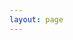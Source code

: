 ```yaml
---
layout: page
---
```

<script setup>
    import {
        VPTeamPage,
        VPTeamPageTitle,
        VPTeamMembers
    } from 'vitepress/theme'

    const members = [
    {
        avatar: 'https://avatars.githubusercontent.com/u/64581779',
        name: 'Muhammad Istiqlal',
        title: 'Lead Development & Curriculum',
        links: [
        { icon: 'github', link: 'https://github.com/iqlal' },
        { icon: 'linkedin', link: 'https://linkedin.com/in/iqlal' }
        ]
    },
    {
        avatar: '/22051204080.jpg',
        name: 'M Avicena Hendrico',
        title: 'Content Writer',
        // links: [
        // { icon: 'github', link: 'https://github.com/yyx990803' },
        // { icon: 'twitter', link: 'https://twitter.com/youyuxi' }
        // ]
    },
    ]
</script>

<VPTeamPage>
    <VPTeamPageTitle>
        <template #title>
            Our Contributor
        </template>
        <template #lead>
            Pengembangan dari Website Belajar Lists dibuat oleh beberapa orang yang sesuai dengan bidangnya
        </template>
    </VPTeamPageTitle>
    <VPTeamMembers
    :members="members"
    />
    <VPTeamPageSection>
    <template #title>Partners</template>
    <template #lead>...</template>
    <template #members>
      <VPTeamMembers size="small" :members="partners" />
    </template>
  </VPTeamPageSection>
</VPTeamPage>